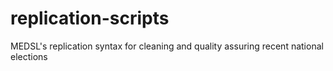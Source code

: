 # replication-scripts
MEDSL's replication syntax for cleaning and quality assuring recent national elections

